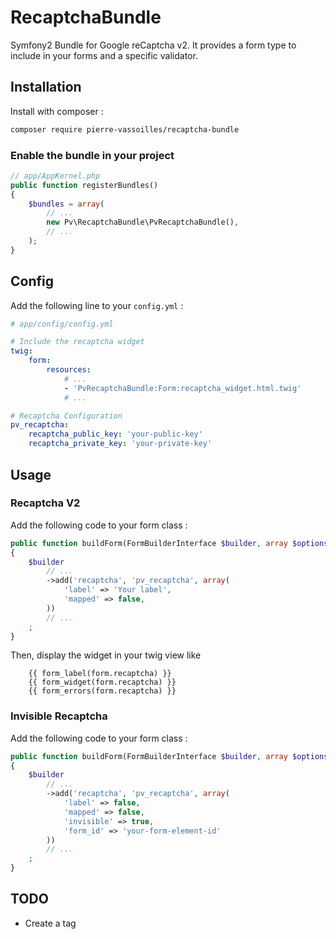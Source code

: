 # RecaptchaBundle

Symfony2 Bundle for Google reCaptcha v2.
It provides a form type to include in your forms and a specific validator.

## Installation

Install with composer :
```bash
composer require pierre-vassoilles/recaptcha-bundle
```

### Enable the bundle in your project

```php
// app/AppKernel.php
public function registerBundles()
{
    $bundles = array(
        // ...
        new Pv\RecaptchaBundle\PvRecaptchaBundle(),
        // ...
    );
}
```

## Config

Add the following line to your `config.yml` :
```yaml
# app/config/config.yml

# Include the recaptcha widget
twig:
    form:
        resources:
            # ...
            - 'PvRecaptchaBundle:Form:recaptcha_widget.html.twig'
            # ...

# Recaptcha Configuration
pv_recaptcha:
    recaptcha_public_key: 'your-public-key'
    recaptcha_private_key: 'your-private-key'
```

## Usage

### Recaptcha V2

Add the following code to your form class :
```php
public function buildForm(FormBuilderInterface $builder, array $options)
{
    $builder
        // ...
        ->add('recaptcha', 'pv_recaptcha', array(
            'label' => 'Your label',
            'mapped' => false,
        ))
        // ...
    ;
}
```
Then, display the widget in your twig view like
```twig
    {{ form_label(form.recaptcha) }}
    {{ form_widget(form.recaptcha) }}
    {{ form_errors(form.recaptcha) }}
```

### Invisible Recaptcha

Add the following code to your form class :
```php
public function buildForm(FormBuilderInterface $builder, array $options)
{
    $builder
        // ...
        ->add('recaptcha', 'pv_recaptcha', array(
            'label' => false,
            'mapped' => false,
            'invisible' => true,
            'form_id' => 'your-form-element-id'
        ))
        // ...
    ;
}
```

## TODO
* Create a tag
